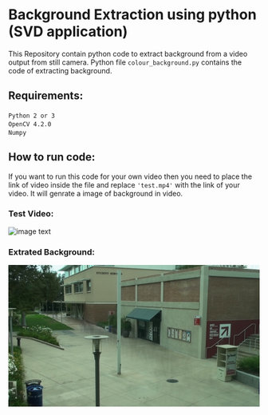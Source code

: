 # Background Extraction using python (SVD application)

This Repository contain python code to extract background from a video output from still camera. Python file `colour_background.py` contains the code of extracting background.

## Requirements:
`Python 2 or 3`\
`OpenCV 4.2.0`\
`Numpy`

## How to run code:
If you want to run this code for your own video then you need to place the link of video inside the file and replace `'test.mp4'` with the link of your video. It will genrate a image of background in video.

### Test Video:
![image text](https://github.com/Mubashir-ul-Islam/Background-Extraction/blob/master/media/GIF.gif)

### Extrated Background:
![image text](https://github.com/Mubashir-ul-Islam/Background-Extraction/blob/master/media/test%20background.jpg)
